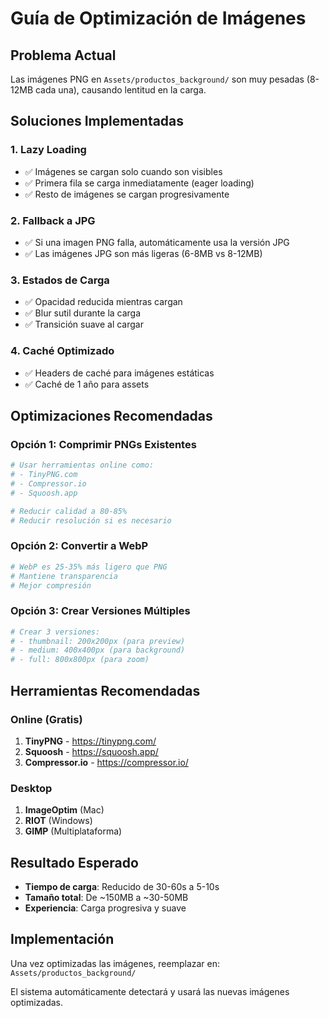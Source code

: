 # Guía de Optimización de Imágenes

## Problema Actual
Las imágenes PNG en `Assets/productos_background/` son muy pesadas (8-12MB cada una), causando lentitud en la carga.

## Soluciones Implementadas

### 1. Lazy Loading
- ✅ Imágenes se cargan solo cuando son visibles
- ✅ Primera fila se carga inmediatamente (eager loading)
- ✅ Resto de imágenes se cargan progresivamente

### 2. Fallback a JPG
- ✅ Si una imagen PNG falla, automáticamente usa la versión JPG
- ✅ Las imágenes JPG son más ligeras (6-8MB vs 8-12MB)

### 3. Estados de Carga
- ✅ Opacidad reducida mientras cargan
- ✅ Blur sutil durante la carga
- ✅ Transición suave al cargar

### 4. Caché Optimizado
- ✅ Headers de caché para imágenes estáticas
- ✅ Caché de 1 año para assets

## Optimizaciones Recomendadas

### Opción 1: Comprimir PNGs Existentes
```bash
# Usar herramientas online como:
# - TinyPNG.com
# - Compressor.io
# - Squoosh.app

# Reducir calidad a 80-85%
# Reducir resolución si es necesario
```

### Opción 2: Convertir a WebP
```bash
# WebP es 25-35% más ligero que PNG
# Mantiene transparencia
# Mejor compresión
```

### Opción 3: Crear Versiones Múltiples
```bash
# Crear 3 versiones:
# - thumbnail: 200x200px (para preview)
# - medium: 400x400px (para background)
# - full: 800x800px (para zoom)
```

## Herramientas Recomendadas

### Online (Gratis)
1. **TinyPNG** - https://tinypng.com/
2. **Squoosh** - https://squoosh.app/
3. **Compressor.io** - https://compressor.io/

### Desktop
1. **ImageOptim** (Mac)
2. **RIOT** (Windows)
3. **GIMP** (Multiplataforma)

## Resultado Esperado
- **Tiempo de carga**: Reducido de 30-60s a 5-10s
- **Tamaño total**: De ~150MB a ~30-50MB
- **Experiencia**: Carga progresiva y suave

## Implementación
Una vez optimizadas las imágenes, reemplazar en:
`Assets/productos_background/`

El sistema automáticamente detectará y usará las nuevas imágenes optimizadas.
